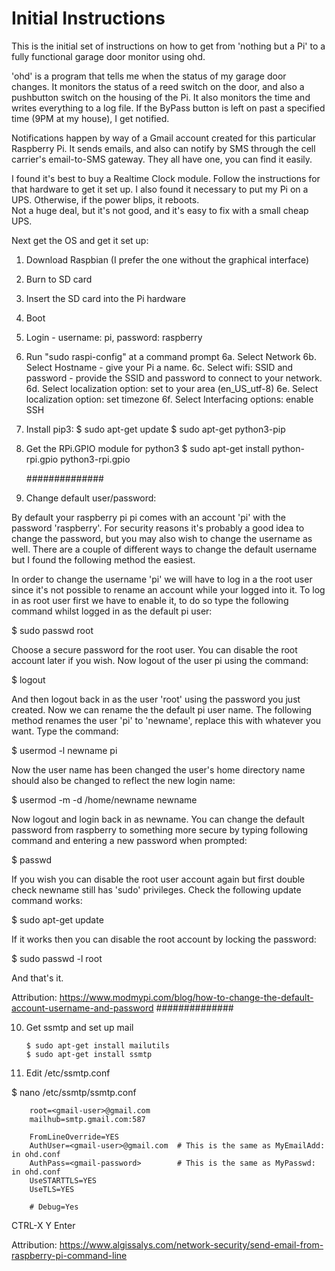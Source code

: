 # Initial Instructions

This is the initial set of instructions on how to get from 'nothing but a Pi' to a fully functional
garage door monitor using ohd.

'ohd' is a program that tells me when the status of my garage door changes.  It monitors the status of a 
reed switch on the door, and also a pushbutton switch on the housing of the Pi.  It also monitors the time
and writes everything to a log file.  If the ByPass button is left on past a specified time (9PM at my house), 
I get notified.

Notifications happen by way of a Gmail account created for this particular Raspberry Pi.  It sends emails, and 
also can notify by SMS through the cell carrier's email-to-SMS gateway.  They all have one, you can find it easily.

I found it's best to buy a Realtime Clock module.  Follow the instructions for that hardware to get it set up.
I also found it necessary to put my Pi on a UPS.  Otherwise, if the power blips, it reboots.  
Not a huge deal, but it's not good, and it's easy to fix with a small cheap UPS.

Next get the OS and get it set up:

1. Download Raspbian (I prefer the one without the graphical interface)
2. Burn to SD card
3. Insert the SD card into the Pi hardware
4. Boot
5. Login - username: pi, password: raspberry
6. Run "sudo raspi-config" at a command prompt
        6a. Select Network
        6b. Select Hostname - give your Pi a name.
        6c. Select wifi: SSID and password - provide the SSID and password to connect to your network.
        6d. Select localization option: set to your area (en_US_utf-8)
        6e. Select localization option: set timezone
        6f. Select Interfacing options: enable SSH

7. Install pip3:
        $ sudo apt-get update
        $ sudo apt-get python3-pip

8. Get the RPi.GPIO module for python3
        $ sudo apt-get install python-rpi.gpio python3-rpi.gpio


   ##############
9. Change default user/password:

By default your raspberry pi pi comes with an account 'pi' with the password 'raspberry'. 
For security reasons it's probably a good idea to change the password, but you may also wish to change the 
username as well. There are a couple of different ways to change the default username but I found the 
following method the easiest. 

In order to change the username 'pi' we will have to log in a the root user since it's not possible 
to rename an account while your logged into it. To log in as root user first we have to enable it, 
to do so type the following command whilst logged in as the default pi user:

$ sudo passwd root

Choose a secure password for the root user. You can disable the root account later if you wish. 
Now logout of the user pi using the command:

$ logout

And then logout back in as the user 'root' using the password you just created. 
Now we can rename the the default pi user name. The following method renames the user 'pi' to 'newname', 
replace this with whatever you want. Type the command:

$ usermod -l newname pi

Now the user name has been changed the user's home directory name should also be changed to reflect the 
new login name:

$ usermod -m -d /home/newname newname

Now logout and login back in as newname. You can change the default password from raspberry to something 
more secure by typing following command and entering a new password when prompted:

$ passwd

If you wish you can disable the root user account again but first double check newname still has 'sudo' privileges. 
Check the following update command works:

$ sudo apt-get update

If it works then you can disable the root account by locking the password:

$ sudo passwd -l root 

And that's it.

Attribution: https://www.modmypi.com/blog/how-to-change-the-default-account-username-and-password
  ##############

10. Get ssmtp and set up mail

        $ sudo apt-get install mailutils
        $ sudo apt-get install ssmtp

11. Edit /etc/ssmtp.conf

$ nano /etc/ssmtp/ssmtp.conf

        root=<gmail-user>@gmail.com
        mailhub=smtp.gmail.com:587

        FromLineOverride=YES
        AuthUser=<gmail-user>@gmail.com  # This is the same as MyEmailAdd: in ohd.conf
        AuthPass=<gmail-password>        # This is the same as MyPasswd: in ohd.conf
        UseSTARTTLS=YES
        UseTLS=YES

        # Debug=Yes

CTRL-X  Y  Enter

Attribution: https://www.algissalys.com/network-security/send-email-from-raspberry-pi-command-line

